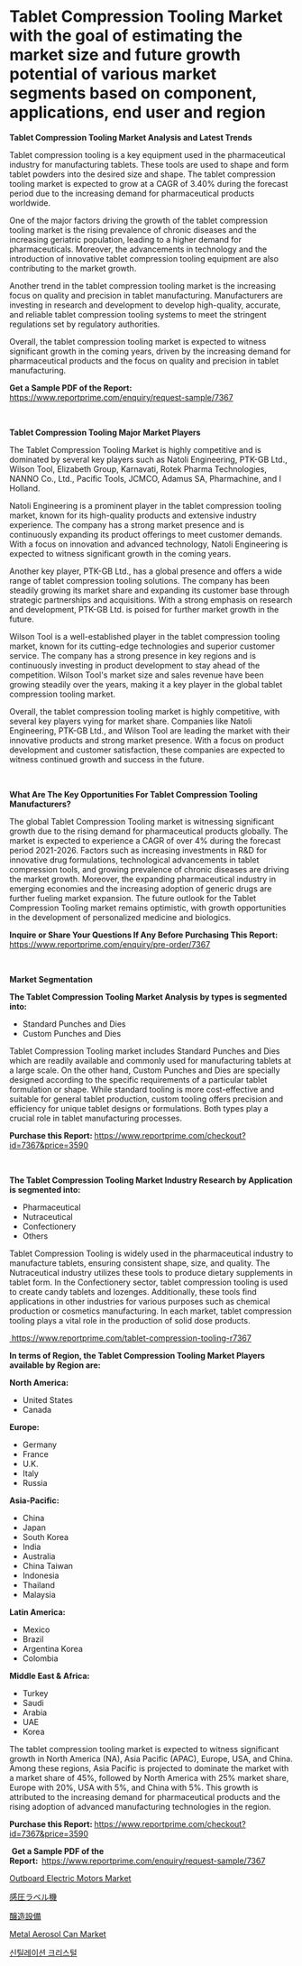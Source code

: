 <p><h1>Tablet Compression Tooling Market with the goal of estimating the market size and future growth potential of various market segments based on component, applications, end user and region</h1></p><p><strong>Tablet Compression Tooling Market Analysis and Latest Trends</strong></p>
<p><p>Tablet compression tooling is a key equipment used in the pharmaceutical industry for manufacturing tablets. These tools are used to shape and form tablet powders into the desired size and shape. The tablet compression tooling market is expected to grow at a CAGR of 3.40% during the forecast period due to the increasing demand for pharmaceutical products worldwide.</p><p>One of the major factors driving the growth of the tablet compression tooling market is the rising prevalence of chronic diseases and the increasing geriatric population, leading to a higher demand for pharmaceuticals. Moreover, the advancements in technology and the introduction of innovative tablet compression tooling equipment are also contributing to the market growth.</p><p>Another trend in the tablet compression tooling market is the increasing focus on quality and precision in tablet manufacturing. Manufacturers are investing in research and development to develop high-quality, accurate, and reliable tablet compression tooling systems to meet the stringent regulations set by regulatory authorities.</p><p>Overall, the tablet compression tooling market is expected to witness significant growth in the coming years, driven by the increasing demand for pharmaceutical products and the focus on quality and precision in tablet manufacturing.</p></p>
<p><strong>Get a Sample PDF of the Report:&nbsp;</strong> <a href="https://www.reportprime.com/enquiry/request-sample/7367">https://www.reportprime.com/enquiry/request-sample/7367</a></p>
<p>&nbsp;</p>
<p><strong>Tablet Compression Tooling Major Market Players</strong></p>
<p><p>The Tablet Compression Tooling Market is highly competitive and is dominated by several key players such as Natoli Engineering, PTK-GB Ltd., Wilson Tool, Elizabeth Group, Karnavati, Rotek Pharma Technologies, NANNO Co., Ltd., Pacific Tools, JCMCO, Adamus SA, Pharmachine, and I Holland.</p><p>Natoli Engineering is a prominent player in the tablet compression tooling market, known for its high-quality products and extensive industry experience. The company has a strong market presence and is continuously expanding its product offerings to meet customer demands. With a focus on innovation and advanced technology, Natoli Engineering is expected to witness significant growth in the coming years.</p><p>Another key player, PTK-GB Ltd., has a global presence and offers a wide range of tablet compression tooling solutions. The company has been steadily growing its market share and expanding its customer base through strategic partnerships and acquisitions. With a strong emphasis on research and development, PTK-GB Ltd. is poised for further market growth in the future.</p><p>Wilson Tool is a well-established player in the tablet compression tooling market, known for its cutting-edge technologies and superior customer service. The company has a strong presence in key regions and is continuously investing in product development to stay ahead of the competition. Wilson Tool's market size and sales revenue have been growing steadily over the years, making it a key player in the global tablet compression tooling market.</p><p>Overall, the tablet compression tooling market is highly competitive, with several key players vying for market share. Companies like Natoli Engineering, PTK-GB Ltd., and Wilson Tool are leading the market with their innovative products and strong market presence. With a focus on product development and customer satisfaction, these companies are expected to witness continued growth and success in the future.</p></p>
<p>&nbsp;</p>
<p><strong>What Are The Key Opportunities For Tablet Compression Tooling Manufacturers?</strong></p>
<p><p>The global Tablet Compression Tooling market is witnessing significant growth due to the rising demand for pharmaceutical products globally. The market is expected to experience a CAGR of over 4% during the forecast period 2021-2026. Factors such as increasing investments in R&D for innovative drug formulations, technological advancements in tablet compression tools, and growing prevalence of chronic diseases are driving the market growth. Moreover, the expanding pharmaceutical industry in emerging economies and the increasing adoption of generic drugs are further fueling market expansion. The future outlook for the Tablet Compression Tooling market remains optimistic, with growth opportunities in the development of personalized medicine and biologics.</p></p>
<p><strong>Inquire or Share Your Questions If Any Before Purchasing This Report:</strong> <a href="https://www.reportprime.com/enquiry/pre-order/7367">https://www.reportprime.com/enquiry/pre-order/7367</a></p>
<p>&nbsp;</p>
<p><strong>Market Segmentation</strong></p>
<p><strong>The Tablet Compression Tooling Market Analysis by types is segmented into:</strong></p>
<p><ul><li>Standard Punches and Dies</li><li>Custom Punches and Dies</li></ul></p>
<p><p>Tablet Compression Tooling market includes Standard Punches and Dies which are readily available and commonly used for manufacturing tablets at a large scale. On the other hand, Custom Punches and Dies are specially designed according to the specific requirements of a particular tablet formulation or shape. While standard tooling is more cost-effective and suitable for general tablet production, custom tooling offers precision and efficiency for unique tablet designs or formulations. Both types play a crucial role in tablet manufacturing processes.</p></p>
<p><strong>Purchase this Report:&nbsp;</strong><a href="https://www.reportprime.com/checkout?id=7367&price=3590">https://www.reportprime.com/checkout?id=7367&price=3590</a></p>
<p>&nbsp;</p>
<p><strong>The Tablet Compression Tooling Market Industry Research by Application is segmented into:</strong></p>
<p><ul><li>Pharmaceutical</li><li>Nutraceutical</li><li>Confectionery</li><li>Others</li></ul></p>
<p><p>Tablet Compression Tooling is widely used in the pharmaceutical industry to manufacture tablets, ensuring consistent shape, size, and quality. The Nutraceutical industry utilizes these tools to produce dietary supplements in tablet form. In the Confectionery sector, tablet compression tooling is used to create candy tablets and lozenges. Additionally, these tools find applications in other industries for various purposes such as chemical production or cosmetics manufacturing. In each market, tablet compression tooling plays a vital role in the production of solid dose products.</p></p>
<p><a href="https://www.reportprime.com/tablet-compression-tooling-r7367">&nbsp;https://www.reportprime.com/tablet-compression-tooling-r7367</a></p>
<p><strong>In terms of Region, the Tablet Compression Tooling Market Players available by Region are:</strong></p>
<p>
    <p> <strong> North America: </strong>
        <ul>
            <li>United States</li>
            <li>Canada</li>
        </ul>
        </p> 
    <p> <strong> Europe: </strong>
        <ul>
            <li>Germany</li>
            <li>France</li>
            <li>U.K.</li>
            <li>Italy</li>
            <li>Russia</li>
        </ul>
        </p> 
    <p> <strong> Asia-Pacific: </strong>
        <ul>
            <li>China</li>
            <li>Japan</li>
            <li>South Korea</li>
            <li>India</li>
            <li>Australia</li>
            <li>China Taiwan</li>
            <li>Indonesia</li>
            <li>Thailand</li>
            <li>Malaysia</li>
        </ul>
        </p> 
    <p> <strong> Latin America: </strong>
        <ul>
            <li>Mexico</li>
            <li>Brazil</li>
            <li>Argentina Korea</li>
            <li>Colombia</li>
        </ul>
        </p> 
    <p> <strong> Middle East & Africa: </strong>
        <ul>
            <li>Turkey</li>
            <li>Saudi</li>
            <li>Arabia</li>
            <li>UAE</li>
            <li>Korea</li>
        </ul>
    </p>
    </p>
<p><p>The tablet compression tooling market is expected to witness significant growth in North America (NA), Asia Pacific (APAC), Europe, USA, and China. Among these regions, Asia Pacific is projected to dominate the market with a market share of 45%, followed by North America with 25% market share, Europe with 20%, USA with 5%, and China with 5%. This growth is attributed to the increasing demand for pharmaceutical products and the rising adoption of advanced manufacturing technologies in the region.</p></p>
<p><strong>Purchase this Report: </strong><a href="https://www.reportprime.com/checkout?id=7367&price=3590">https://www.reportprime.com/checkout?id=7367&price=3590</a></p>
<p>&nbsp;<strong>Get a Sample PDF of the Report:&nbsp;&nbsp;</strong><a href="https://www.reportprime.com/enquiry/request-sample/7367">https://www.reportprime.com/enquiry/request-sample/7367</a></p>
<p><strong></strong></p>
<p><p><a href="https://github.com/globismark/Market-Research-Report-List-3/blob/main/outboard-electric-motors-market.md">Outboard Electric Motors Market</a></p><p><a href="https://github.com/JerelSchulit20231/Market-Research-Report-List-1/blob/main/556198276419.md">感圧ラベル機</a></p><p><a href="https://github.com/NovaStamm2023/Market-Research-Report-List-1/blob/main/114272876417.md">醸造設備</a></p><p><a href="https://github.com/bobicer/Market-Research-Report-List-3/blob/main/metal-aerosol-can-market.md">Metal Aerosol Can Market</a></p><p><a href="https://github.com/durgin521/Market-Research-Report-List-1/blob/main/598491372195.md">신틸레이션 크리스털</a></p></p>